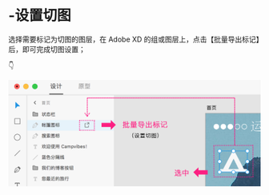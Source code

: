# -设置切图

选择需要标记为切图的图层，在 Adobe XD 的组或图层上，点击【批量导出标记】后，即可完成切图设置；

👇

![](../../../.gitbook/assets/3%20%285%29.png)

